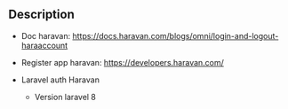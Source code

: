 ## Description
- Doc haravan: https://docs.haravan.com/blogs/omni/login-and-logout-haraaccount 

- Register app haravan: https://developers.haravan.com/ 

- Laravel auth Haravan
    - Version laravel 8 

 
